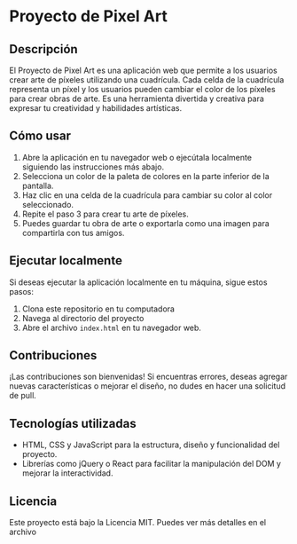# Proyecto de Pixel Art

## Descripción
El Proyecto de Pixel Art es una aplicación web que permite a los usuarios crear arte de píxeles utilizando una cuadrícula. Cada celda de la cuadrícula representa un píxel y los usuarios pueden cambiar el color de los píxeles para crear obras de arte. Es una herramienta divertida y creativa para expresar tu creatividad y habilidades artísticas.

## Cómo usar
1. Abre la aplicación en tu navegador web o ejecútala localmente siguiendo las instrucciones más abajo.
2. Selecciona un color de la paleta de colores en la parte inferior de la pantalla.
3. Haz clic en una celda de la cuadrícula para cambiar su color al color seleccionado.
4. Repite el paso 3 para crear tu arte de píxeles.
5. Puedes guardar tu obra de arte o exportarla como una imagen para compartirla con tus amigos.

## Ejecutar localmente
Si deseas ejecutar la aplicación localmente en tu máquina, sigue estos pasos:

1. Clona este repositorio en tu computadora
2. Navega al directorio del proyecto
3. Abre el archivo `index.html` en tu navegador web.

## Contribuciones
¡Las contribuciones son bienvenidas! Si encuentras errores, deseas agregar nuevas características o mejorar el diseño, no dudes en hacer una solicitud de pull.

## Tecnologías utilizadas
- HTML, CSS y JavaScript para la estructura, diseño y funcionalidad del proyecto.
- Librerías como jQuery o React para facilitar la manipulación del DOM y mejorar la interactividad.

## Licencia
Este proyecto está bajo la Licencia MIT. Puedes ver más detalles en el archivo 
